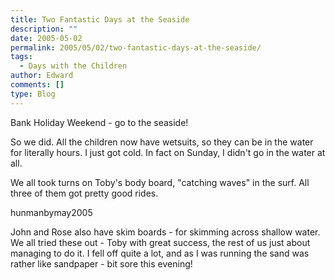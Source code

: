 ```yaml
---
title: Two Fantastic Days at the Seaside
description: ""
date: 2005-05-02
permalink: 2005/05/02/two-fantastic-days-at-the-seaside/
tags:
  - Days with the Children
author: Edward
comments: []
type: Blog
---
```


Bank Holiday Weekend - go to the seaside!

So we did. All the children now have wetsuits, so they can be in the
water for literally hours. I just got cold. In fact on Sunday, I didn\'t
go in the water at all.

We all took turns on Toby\'s body board, \"catching waves\" in the surf.
All three of them got pretty good rides.

<wpg2>hunmanbymay2005</wpg2>

John and Rose also have skim boards - for skimming across shallow water.
We all tried these out - Toby with great success, the rest of us just
about managing to do it. I fell off quite a lot, and as I was running
the sand was rather like sandpaper - bit sore this evening!

